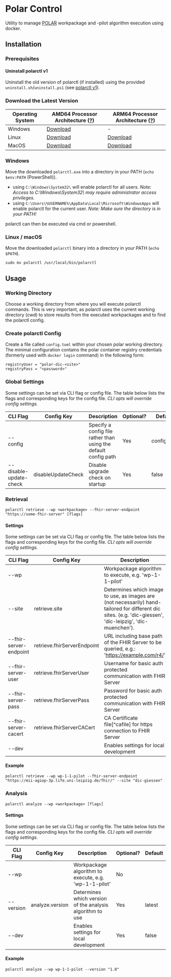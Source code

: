 # Polar Control

Utility to manage [POLAR][polar] workpackage and -pilot algorithm
execution using docker.

## Installation

### Prerequisites

#### Uninstall polarctl v1

Uninstall the old version of polarctl (if installed) using the provided `uninstall.sh`/`uninstall.ps1` (see [polarctl v1][polarctl-v1]).

### Download the Latest Version

| Operating System | AMD64 Processor Architecture ([?][wiki-amd64]) | ARM64 Processor Architecture ([?][wiki-arm64]) |
|------------------|------------------------------------------------|------------------------------------------------|
| Windows          | [Download][windows-amd64]                      | -                                              |
| Linux            | [Download][linux-amd64]                        | [Download][linux-arm64]                        |
| MacOS            | [Download][darwin-amd64]                       | [Download][darwin-arm64]                       |

### Windows

Move the downloaded `polarctl.exe` into a directory in your PATH (`echo $env:PATH` (PowerShell)). 

* using `C:\Windows\System32\` will enable polarctl for all users. *Note: Access to C:\Windows\System32\ may require administrator access privileges.*
* using `C:\Users\%USERNAME%\AppData\Local\Microsoft\WindowsApps` will enable polarctl for the current user. *Note: Make sure the directory is in your PATH!*

polarctl can then be executed via cmd or powershell. 

### Linux / macOS

Move the downloaded `polarctl` binary into a directory in your PATH (`echo $PATH`).

```shell
sudo mv polarctl /usr/local/bin/polarctl
```

## Usage

### Working Directory

Choose a working directory from where you will execute polarctl commands. This is very important, as polarctl uses the current 
working directory (cwd) to store results from the executed workpackages and to find the polarctl config.  

### Create polarctl Config

Create a file called `config.toml` within your chosen polar working directory. The minimal configuration contains the polar 
container registry credentials (formerly used with `docker login` command) in the following form:
```
registryUser = "polar-dic-<site>"
registryPass = "<password>"
```

### Global Settings

Some settings can be set via CLI flag or config file. The table below lists the flags and corresponding keys for
the config file. *CLI opts will override config settings.*

| CLI Flag               | Config Key          | Description                                                          | Optional? | Default |
|------------------------|---------------------|----------------------------------------------------------------------|-----------|---------|
| --config               |                     | Specify a config file rather than using the default config path      | Yes       | config.toml |
| --disable-update-check | disableUpdateCheck  | Disable upgrade check on startup                                     | Yes       | false  |

### Retrieval

```shell
polarctl retrieve --wp <workpackage> --fhir-server-endpoint "https://some-fhir-server" [flags] 
```

#### Settings

Some settings can be set via CLI flag or config file. The table below lists the flags and corresponding keys for 
the config file. *CLI opts will override config settings.*

| CLI Flag               | Config Key                   | Description                                                          | Optional? | Default |
|------------------------|------------------------------|----------------------------------------------------------------------|-----------|---------|
| --wp                   |                              | Workpackage algorithm to execute, e.g. 'wp-1-1-pilot'                | No        |     | 
| --site                 | retrieve.site                | Determines which image to use, as images are (not necessarily) hand-tailored for different dic sites. (e.g. 'dic-giessen', 'dic-leipzig', 'dic-muenchen'). | Yes        | latest |
| --fhir-server-endpoint | retrieve.fhirServerEndpoint  | URL including base path of the FHIR Server to be queried, e.g.: 'https://example.com/r4/' | No        |     |
| --fhir-server-user     | retrieve.fhirServerUser      | Username for basic auth protected communication with FHIR Server     | Yes       |         |
| --fhir-server-pass     | retrieve.fhirServerPass      | Password for basic auth protected communication with FHIR Server     | Yes       |         |
| --fhir-server-cacert   | retrieve.fhirServerCACert    | CA Certificate file[^cafile] for https connection to FHIR Server     | Yes       |         |
| --dev                  |                              | Enables settings for local development                               | Yes       | false   |

#### Example

```shell
polarctl retrieve --wp wp-1-1-pilot --fhir-server-endpoint "https://mii-agiop-3p.life.uni-leipzig.de/fhir/" --site "dic-giessen"
```

### Analysis

```shell
polarctl analyze --wp <workpackage> [flags] 
```

#### Settings

Some settings can be set via CLI flag or config file. The table below lists the flags and corresponding keys for
the config file. *CLI opts will override config settings.*

| CLI Flag               | Config Key          | Description                                                          | Optional? | Default |
|------------------------|---------------------|----------------------------------------------------------------------|-----------|---------|
| --wp                   |                     | Workpackage algorithm to execute, e.g. 'wp-1-1-pilot'                | No        |        | 
| --version              | analyze.version     | Determines which version of the analysis algorithm to use            | Yes       | latest |
| --dev                  |                     | Enables settings for local development                               | Yes       | false  |

#### Example

```shell
polarctl analyze --wp wp-1-1-pilot --version "1.0"
```


[polar]: https://www.medizininformatik-initiative.de/de/POLAR
[polarctl-v1]: https://git.smith.care/smith/uc-phep/polar/polar-control

[wiki-amd64]: https://en.wikipedia.org/wiki/X86-64#AMD64
[wiki-arm64]: https://de.wikipedia.org/wiki/Arm-Architektur#Armv8-A_(2011)

[windows-amd64]: https://polarctl.s3.amazonaws.com/polarctl-windows-amd64.exe
[linux-amd64]: https://polarctl.s3.amazonaws.com/polarctl-linux-amd64
[linux-arm64]: https://polarctl.s3.amazonaws.com/polarctl-linux-arm64
[darwin-amd64]: https://polarctl.s3.amazonaws.com/polarctl-darwin-amd64
[darwin-arm64]: https://polarctl.s3.amazonaws.com/polarctl-darwin-arm64
